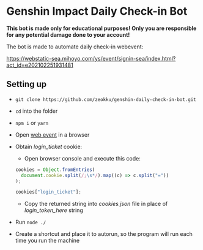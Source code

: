 # Genshin Impact Daily Check-in Bot

**This bot is made only for educational purposes! Only you are responsible for any potential damage done to your account!**

The bot is made to automate daily check-in webevent:

https://webstatic-sea.mihoyo.com/ys/event/signin-sea/index.html?act_id=e202102251931481

## Setting up

- `git clone https://github.com/zeokku/genshin-daily-check-in-bot.git`
- `cd` into the folder
- `npm i` or `yarn`
- Open [web event](https://webstatic-sea.mihoyo.com/ys/event/signin-sea/index.html?act_id=e202102251931481) in a browser
- Obtain _login_ticket_ cookie:

  - Open browser console and execute this code:

  ```javascript
  cookies = Object.fromEntries(
    document.cookie.split(/;\s*/).map((c) => c.split("="))
  );

  cookies["login_ticket"];
  ```

  - Copy the returned string into _cookies.json_ file in place of _login_token_here_ string

- Run `node ./`
- Create a shortcut and place it to autorun, so the program will run each time you run the machine
